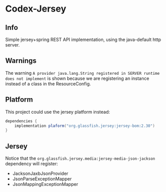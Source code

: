 # Codex-Jersey

## Info

Simple jersey+spring REST API implementation, using the java-default http server.

## Warnings

The warning `A provider java.lang.String registered in SERVER runtime does not implement` is shown
because we are registering an instance instead of a class in the ResourceConfig. 

## Platform

This project could use the jersey platform instead:

```groovy
dependencies {
    implementation plaform("org.glassfish.jersey:jersey-bom:2.30")
}
```

## Jersey

Notice that the `org.glassfish.jersey.media:jersey-media-json-jackson` dependency will register:
* JacksonJaxbJsonProvider
* JsonParseExceptionMapper
* JsonMappingExceptionMapper